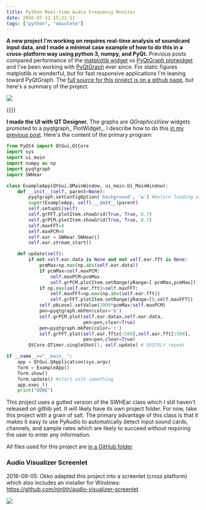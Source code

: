 ```yaml
---
title: Python Real-time Audio Frequency Monitor
date: 2016-07-31 15:21:11
tags: ["python", "obsolete"]
---
```




__A new project I'm working on requires real-time analysis of soundcard input data, and I made a minimal case example of how to do this in a cross-platform way using python 3, numpy, and PyQt.__ Previous posts compared performance of the [matplotlib widget](https://www.swharden.com/wp/2016-07-30-live-data-in-pyqt4-with-matplotlibwidget/) vs [PyQtGraph plotwidget](https://www.swharden.com/wp/2016-07-31-live-data-in-pyqt4-with-plotwidget/) and I've been working with [PyQtGraph](http://www.pyqtgraph.org/) ever since. For static figures matplotlib is wonderful, but for fast responsive applications I'm leaning toward PyQtGraph. The [full source for this project is on a github page](https://github.com/swharden/Python-GUI-examples/tree/master/2016-07-37_qt_audio_monitor), but here's a summary of the project.

<div class="text-center img-border img-small">

![](https://swharden.com/static/2016/07/31/demo-1.gif)

</div>

{{<youtube lDS9rI0o6mM>}}

__I made the UI with QT Designer.__ The graphs are _QGraphicsView_ widgets promoted to a pyqtgraph_ PlotWidget_. I describe how to do this [in my previous post](https://www.swharden.com/wp/2016-07-31-live-data-in-pyqt4-with-plotwidget/). Here's the content of the primary program:

```python
from PyQt4 import QtGui,QtCore
import sys
import ui_main
import numpy as np
import pyqtgraph
import SWHear

class ExampleApp(QtGui.QMainWindow, ui_main.Ui_MainWindow):
    def __init__(self, parent=None):
        pyqtgraph.setConfigOption('background', 'w') #before loading widget
        super(ExampleApp, self).__init__(parent)
        self.setupUi(self)
        self.grFFT.plotItem.showGrid(True, True, 0.7)
        self.grPCM.plotItem.showGrid(True, True, 0.7)
        self.maxFFT=0
        self.maxPCM=0
        self.ear = SWHear.SWHear()
        self.ear.stream_start()

    def update(self):
        if not self.ear.data is None and not self.ear.fft is None:
            pcmMax=np.max(np.abs(self.ear.data))
            if pcmMax>self.maxPCM:
                self.maxPCM=pcmMax
                self.grPCM.plotItem.setRange(yRange=[-pcmMax,pcmMax])
            if np.max(self.ear.fft)>self.maxFFT:
                self.maxFFT=np.max(np.abs(self.ear.fft))
                self.grFFT.plotItem.setRange(yRange=[0,self.maxFFT])
            self.pbLevel.setValue(1000*pcmMax/self.maxPCM)
            pen=pyqtgraph.mkPen(color='b')
            self.grPCM.plot(self.ear.datax,self.ear.data,
                            pen=pen,clear=True)
            pen=pyqtgraph.mkPen(color='r')
            self.grFFT.plot(self.ear.fftx[:500],self.ear.fft[:500],
                            pen=pen,clear=True)
        QtCore.QTimer.singleShot(1, self.update) # QUICKLY repeat

if __name__=="__main__":
    app = QtGui.QApplication(sys.argv)
    form = ExampleApp()
    form.show()
    form.update() #start with something
    app.exec_()
    print("DONE")

```

This project uses a gutted version of the SWHEar class which I still haven't released on githib yet. It will likely have its own project folder. For now, take this project with a grain of salt. The primary advantage of this class is that it makes it easy to use PyAudio to automatically detect input sound cards, channels, and sample rates which are likely to succeed without requiring the user to enter any information.

All files used for this project are [in a GitHub folder](https://github.com/swharden/Python-GUI-examples/tree/master/2016-07-37_qt_audio_monitor)

### Audio Visualizer Screenlet

2016-09-05: Okko adapted this project into a screenlet (cross platform) which also includes an installer for Windows: https://github.com/ninlith/audio-visualizer-screenlet

<div class="text-center img-border">

![](https://swharden.com/static/2016/07/31/widget.png)

</div>